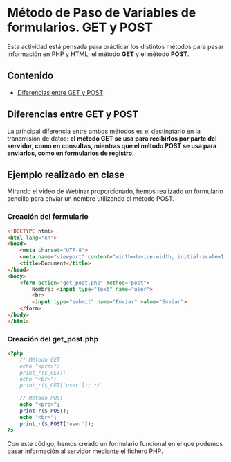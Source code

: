 # Método de Paso de Variables de formularios. GET y POST

Esta actividad está pensada para prácticar los distintos métodos para pasar información en PHP y HTML; el método __GET__ y el método __POST__.

## Contenido
- [Diferencias entre GET y POST](#diferencias-entre-get-y-post)

## Diferencias entre GET y POST

La principal diferencia entre ambos métodos es el destinatario en la transmisión de datos: __el método GET se usa para recibirlos por parte del servidor, como en consultas, mientras que el método POST se usa para enviarlos, como en formularios de registro__.

## Ejemplo realizado en clase

Mirando el video de Webinar proporcionado, hemos realizado un formulario sencillo para enviar un nombre utilizando el método POST.

### Creación del formulario

```html
<!DOCTYPE html>
<html lang="en">
<head>
    <meta charset="UTF-8">
    <meta name="viewport" content="width=device-width, initial-scale=1.0">
    <title>Document</title>
</head>
<body>
    <form action="get_post.php" method="post">
        Nombre: <input type="text" name="user">
        <br>
        <input type="submit" name="Enviar" value="Enviar">
    </form>
</body>
</html>
```

### Creación del get_post.php

```php
<?php
    /* Método GET
    echo "<pre>";
    print_r($_GET);
    echo "<br>";
    print_r($_GET['user']); */

    // Método POST
    echo "<pre>";
    print_r($_POST);
    echo "<br>";
    print_r($_POST['user']);
?>
```

Con este código, hemos creado un formulario funcional en el que podemos pasar información al servidor mediante el fichero PHP.